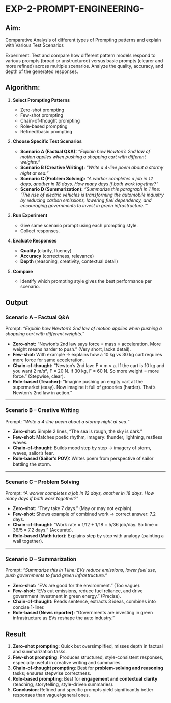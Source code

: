 # EXP-2-PROMPT-ENGINEERING-

## Aim: 
Comparative Analysis of different types of Prompting patterns and explain with Various Test Scenarios

Experiment:
Test and compare how different pattern models respond to various prompts (broad or unstructured) versus basic prompts (clearer and more refined) across multiple scenarios. 
Analyze the quality, accuracy, and depth of the generated responses.


## Algorithm:
1. **Select Prompting Patterns**

   * Zero-shot prompting
   * Few-shot prompting
   * Chain-of-thought prompting
   * Role-based prompting
   * Refined/basic prompting

2. **Choose Specific Test Scenarios**

   * **Scenario A (Factual Q\&A):** *“Explain how Newton’s 2nd law of motion applies when pushing a shopping cart with different weights.”*
   * **Scenario B (Creative Writing):** *“Write a 4-line poem about a stormy night at sea.”*
   * **Scenario C (Problem Solving):** *“A worker completes a job in 12 days, another in 18 days. How many days if both work together?”*
   * **Scenario D (Summarization):** *“Summarize this paragraph in 1 line: ‘The rise of electric vehicles is transforming the automobile industry by reducing carbon emissions, lowering fuel dependency, and encouraging governments to invest in green infrastructure.’”*

3. **Run Experiment**

   * Give same scenario prompt using each prompting style.
   * Collect responses.

4. **Evaluate Responses**

   * **Quality** (clarity, fluency)
   * **Accuracy** (correctness, relevance)
   * **Depth** (reasoning, creativity, contextual detail)

5. **Compare**

   * Identify which prompting style gives the best performance per scenario.



## Output
### **Scenario A – Factual Q\&A**

Prompt: *“Explain how Newton’s 2nd law of motion applies when pushing a shopping cart with different weights.”*

* **Zero-shot:** “Newton’s 2nd law says force = mass × acceleration. More weight means harder to push.” (Very short, lacks detail).
* **Few-shot:** With example → explains how a 10 kg vs 30 kg cart requires more force for same acceleration.
* **Chain-of-thought:** “Newton’s 2nd law: F = m × a. If the cart is 10 kg and you want 2 m/s², F = 20 N. If 30 kg, F = 60 N. So more weight = more force.” (Stepwise, clear).
* **Role-based (Teacher):** “Imagine pushing an empty cart at the supermarket (easy). Now imagine it full of groceries (harder). That’s Newton’s 2nd law in action.”

---

### **Scenario B – Creative Writing**

Prompt: *“Write a 4-line poem about a stormy night at sea.”*

* **Zero-shot:** Simple 2 lines, “The sea is rough, the sky is dark.”
* **Few-shot:** Matches poetic rhythm, imagery: thunder, lightning, restless waves.
* **Chain-of-thought:** Builds mood step by step → imagery of storm, waves, sailor’s fear.
* **Role-based (Sailor’s POV):** Writes poem from perspective of sailor battling the storm.

---

### **Scenario C – Problem Solving**

Prompt: *“A worker completes a job in 12 days, another in 18 days. How many days if both work together?”*

* **Zero-shot:** “They take 7 days.” (May or may not explain).
* **Few-shot:** Shows example of combined work → correct answer: 7.2 days.
* **Chain-of-thought:** “Work rate = 1/12 + 1/18 = 5/36 job/day. So time = 36/5 = 7.2 days.” (Accurate).
* **Role-based (Math tutor):** Explains step by step with analogy (painting a wall together).

---

### **Scenario D – Summarization**

Prompt: *“Summarize this in 1 line: EVs reduce emissions, lower fuel use, push governments to fund green infrastructure.”*

* **Zero-shot:** “EVs are good for the environment.” (Too vague).
* **Few-shot:** “EVs cut emissions, reduce fuel reliance, and drive government investment in green energy.” (Precise).
* **Chain-of-thought:** Reads sentence, extracts 3 ideas, combines into concise 1-liner.
* **Role-based (News reporter):** “Governments are investing in green infrastructure as EVs reshape the auto industry.”




## Result
1. **Zero-shot prompting**: Quick but oversimplified, misses depth in factual and summarization tasks.
2. **Few-shot prompting**: Produces structured, style-consistent responses, especially useful in creative writing and summaries.
3. **Chain-of-thought prompting**: Best for **problem-solving and reasoning** tasks; ensures stepwise correctness.
4. **Role-based prompting**: Best for **engagement and contextual clarity** (teaching, storytelling, style-driven summaries).
5. **Conclusion**: Refined and specific prompts yield significantly better responses than vague/general ones.

